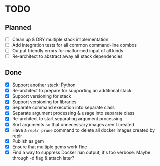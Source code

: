 # TODO

## Planned

- [ ] Clean up & DRY multiple stack implementation
- [ ] Add integration tests for all common command-line combos
- [ ] Output friendly errors for malformed input of all kinds
- [ ] Re-architect to abstract away all stack dependencies

## Done

- [x] Support another stack: Python
- [x] Re-architect to prepare for supporting an additional stack
- [x] Support versioning for stack
- [x] Support versioning for libraries
- [x] Separate command execution into separate class
- [x] Separate argument processing & usage into separate class
- [x] Re-architect to start separating argument processing
- [x] Sort arguments so that unnecessary images aren't created
- [x] Have a `replr prune` command to delete all docker images created by replr
- [x] Publish as gem
- [x] Ensure that multiple gems work fine
- [x] Find a way to suppress Docker run output, it's too verbose. Maybe through -d flag & attach later?
